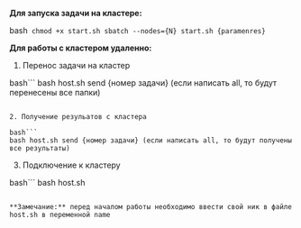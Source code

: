 **Для запуска задачи на кластере:**

bash```
chmod +x start.sh
sbatch --nodes={N} start.sh {paramenres}```

**Для работы с кластером удаленно:**

1. Перенос задачи на кластер

bash```
bash host.sh send {номер задачи} (если написать all, то будут перенесены все папки)
```

2. Получение резульатов с кластера

bash```
bash host.sh send {номер задачи} (если написать all, то будут получены все результаты)
```

3. Подключение к кластеру

bash```
bash host.sh
```

**Замечание:** перед началом работы необходимо ввести свой ник в файле host.sh в переменной name
